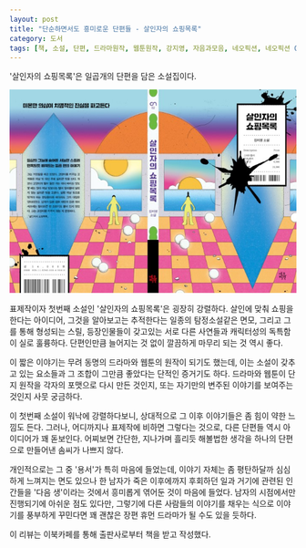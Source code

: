 ```yaml
---
layout: post
title: "단순하면서도 흥미로운 단편들 - 살인자의 쇼핑목록"
category: 도서
tags: [책, 소설, 단편, 드라마원작, 웹툰원작, 강지영, 자음과모음, 네오픽션, 네오픽션 ON, 이북카페, 서평]
---
```


'살인자의 쇼핑목록'은
일곱개의 단편을 담은 소설집이다.

![표지](/images/the-killers-shopping-list-book-h480.jpg)

표제작이자 첫번째 소설인 '살인자의 쇼핑목록'은 굉장히 강렬하다.
살인에 맞춰 쇼핑을 한다는 아이디어,
그것을 알아보고는 추적한다는 일종의 탐정소설같은 면모,
그리고 그를 통해 형성되는 스릴,
등장인물들이 갖고있는 서로 다른 사연들과 캐릭터성의 독특함이 실로 훌륭하다.
단편인만큼 늘어지는 것 없이 깔끔하게 마무리 되는 것 역시 좋다.

이 짧은 이야기는 무려 동명의 드라마와 웹툰의 원작이 되기도 했는데,
이는 소설이 갖추고 있는 요소들과 그 조합이 그만큼 좋았다는 단적인 증거기도 하다.
드라마와 웹툰이 단지 원작을 각자의 포맷으로 다시 만든 것인지,
또는 자기만의 변주된 이야기를 보여주는 것인지 사뭇 궁금하다.

이 첫번째 소설이 워낙에 강렬하다보니,
상대적으로 그 이후 이야기들은 좀 힘이 약한 느낌도 든다.
그러나, 어디까지나 표제작에 비하면 그렇다는 것으로,
다른 단편들 역시 아이디어가 꽤 돋보인다.
어찌보면 간단한, 지나가며 흘리듯 해볼법한 생각을
하나의 단편으로 만들어낸 솜씨가 나쁘지 않다.

개인적으로는 그 중 '용서'가 특히 마음에 들었는데,
이야기 자체는 좀 평탄하달까 심심하게 느껴지는 면도 있으나
한 남자가 죽은 이후에까지 후회하던 일과
거기에 관련된 인간들을
'다음 생'이라는 것에서 흥미롭게 엮어둔 것이 마음에 들었다.
남자의 시점에서만 진행되기에 아쉬운 점도 있다만,
그렇기에 다른 사람들의 이야기를 채우는 식으로 이야기를 풍부하게 꾸민다면
꽤 괜찮은 장편 휴먼 드라마가 될 수도 있을 듯하다.



<div class="im im-info">
이 리뷰는 이북카페를 통해 출판사로부터 책을 받고 작성했다.
</div>
